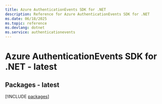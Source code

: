 ```yaml
---
title: Azure AuthenticationEvents SDK for .NET
description: Reference for Azure AuthenticationEvents SDK for .NET
ms.date: 06/18/2025
ms.topic: reference
ms.devlang: dotnet
ms.service: authenticationevents
---
```

# Azure AuthenticationEvents SDK for .NET - latest
## Packages - latest
[!INCLUDE [packages](authenticationevents-index.md)]
